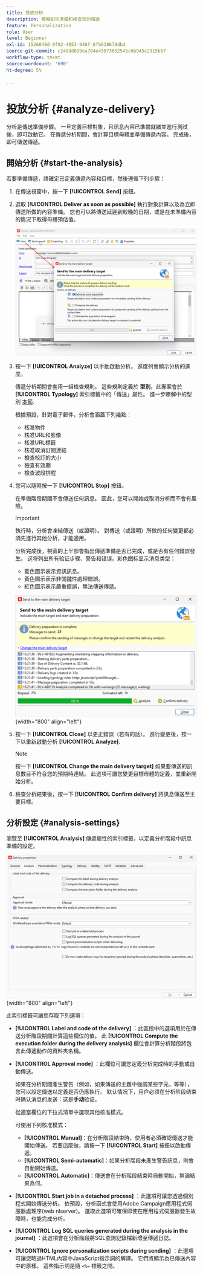 ```yaml
---
title: 投放分析
description: 瞭解如何準備和檢查您的傳遞
feature: Personalization
role: User
level: Beginner
exl-id: 1526048d-9f02-4853-948f-8fb618670dbd
source-git-commit: c248dd899ea704e43873652545c6b945c2915b57
workflow-type: tm+mt
source-wordcount: '690'
ht-degree: 5%

---
```


# 投放分析 {#analyze-delivery}

分析是傳送準備步驟。 一旦定義目標對象，且訊息內容已準備就緒並進行測試後，即可啟動它。 在傳遞分析期間，會計算目標母體並準備傳遞內容。 完成後，即可傳送傳遞。

## 開始分析 {#start-the-analysis}

若要準備傳遞，請確定已定義傳遞內容和目標，然後遵循下列步驟：

1. 在傳送視窗中，按一下 **[!UICONTROL Send]** 按鈕。
1. 選取 **[!UICONTROL Deliver as soon as possible]** 執行對象計算以及為立即傳送所做的內容準備。 您也可以將傳送延遲到較晚的日期，或是在未準備內容的情況下取得母體預估值。

   ![](assets/delivery-analysis-start.png)

1. 按一下 **[!UICONTROL Analyze]** 以手動啟動分析。 進度列會顯示分析的進度。

   傳遞分析期間會套用一組檢查規則。 這些規則定義於 **型別**，此專案會於 **[!UICONTROL Typology]** 索引標籤中的「傳送」屬性。 進一步瞭解中的型別 [本節](../../automation/campaign-opt/campaign-typologies.md).

   根據預設，針對電子郵件，分析會涵蓋下列幾點：

   * 核准物件
   * 核准URL和影像
   * 核准URL標籤
   * 核准取消訂閱連結
   * 檢查校訂的大小
   * 檢查有效期
   * 檢查波段排程


1. 您可以隨時按一下 **[!UICONTROL Stop]** 按鈕。

   在準備階段期間不會傳送任何訊息。 因此，您可以開始或取消分析而不會有風險。

   >[!IMPORTANT]
   >
   >執行時，分析會凍結傳送（或證明）。 對傳送（或證明）所做的任何變更都必須先進行其他分析，才能適用。

   分析完成後，視窗的上半部會指出傳遞準備是否已完成，或是否有任何錯誤發生。 这将列出所有验证步骤、警告和错误。彩色图标显示消息类型：

   * 藍色圖示表示資訊訊息。
   * 黃色圖示表示非關鍵性處理錯誤。
   * 紅色圖示表示嚴重錯誤，無法傳送傳遞。

   ![](assets/delivery-analysis-results.png){width="800" align="left"}

1. 按一下 **[!UICONTROL Close]** 以更正錯誤（若有的話）。 進行變更後，按一下以重新啟動分析 **[!UICONTROL Analyze]**.

   >[!NOTE]
   >
   >按一下 **[!UICONTROL Change the main delivery target]** 如果要傳送的訊息數目不符合您的預期時連結。 此選項可讓您變更目標母體的定義，並重新開始分析。

1. 檢查分析結果後，按一下 **[!UICONTROL Confirm delivery]** 將訊息傳送至主要目標。


## 分析設定 {#analysis-settings}

瀏覽至 **[!UICONTROL Analysis]** 傳遞屬性的索引標籤，以定義分析階段中訊息準備的設定。

![](assets/delivery-properties-analysis-tab.png){width="800" align="left"}

此索引標籤可讓您存取下列選項：

* **[!UICONTROL Label and code of the delivery]** ：此區段中的選項用於在傳送分析階段期間計算這些欄位的值。 此 **[!UICONTROL Compute the execution folder during the delivery analysis]** 欄位會計算分析階段將包含此傳遞動作的資料夾名稱。

* **[!UICONTROL Approval mode]** ：此欄位可讓您定義分析完成時的手動或自動傳送。

   如果在分析期間產生警告（例如，如果傳送的主題中強調某些字元，等等），您可以設定傳送以定義是否仍應執行。 默认情况下，用户必须在分析阶段结束时确认消息的发送：这是&#x200B;**手动**&#x200B;验证。

   從適當欄位的下拉式清單中選取其他核准模式。

   可使用下列核准模式：

   * **[!UICONTROL Manual]**：在分析階段結束時，使用者必須確認傳送才能開始傳送。 若要這麼做，請按一下 **[!UICONTROL Start]** 按鈕以啟動傳遞。
   * **[!UICONTROL Semi-automatic]**：如果分析階段未產生警告訊息，則會自動開始傳送。
   * **[!UICONTROL Automatic]**：傳送會在分析階段結束時自動開始，無論結果為何。

* **[!UICONTROL Start job in a detached process]** ：此選項可讓您透過個別程式開始傳送分析。 依預設，分析函式會使用Adobe Campaign應用程式伺服器處理序(web nlserver)。 選取此選項可確保即使在應用程式伺服器發生故障時，也能完成分析。
* **[!UICONTROL Log SQL queries generated during the analysis in the journal]** ：此選項會在分析階段將SQL查詢記錄檔新增至傳遞日誌。
* **[!UICONTROL Ignore personalization scripts during sending]** ：此選項可讓您略過HTML內容中JavaScript指示詞的解譯。 它們將顯示為已傳送內容中的原樣。 這些指示詞是隨 `<%=` 標籤之間。
